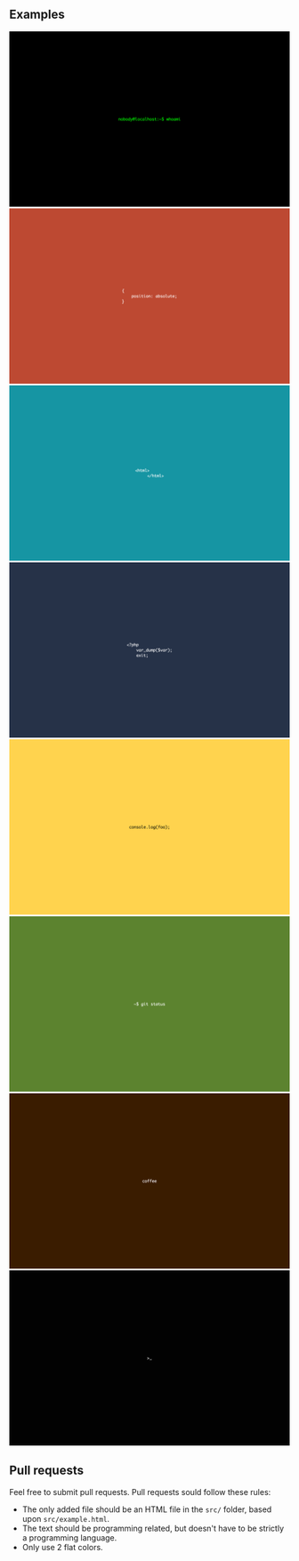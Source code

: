 ## Examples

![whoami](./dist/whoami.png)
![css](./dist/css.png)
![html](./dist/html.png)
![php](./dist/php.png)
![js](./dist/js.png)
![git](./dist/git.png)
![coffee](./dist/coffee.png)
![bash](./dist/bash.png)

## Pull requests

Feel free to submit pull requests. Pull requests sould follow these rules:

- The only added file should be an HTML file in the ``src/`` folder, based upon ``src/example.html``.
- The text should be programming related, but doesn't have to be strictly a programming language.
- Only use 2 flat colors.
